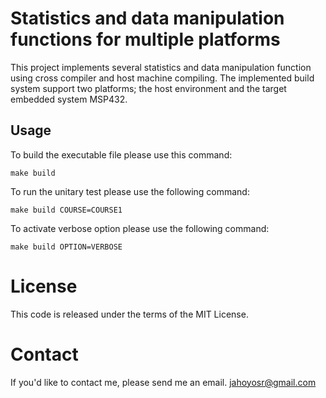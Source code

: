 # Statistics and data manipulation functions for multiple platforms

This project implements several statistics and data manipulation function using cross compiler and
host machine compiling. The implemented build system support two platforms; the host environment and 
the target embedded system MSP432.

## Usage
To build the executable file please use this command:
```
make build
```
To run the unitary test please use the following command:
```
make build COURSE=COURSE1
```
To activate verbose option please use the following command:
```
make build OPTION=VERBOSE
```

# License
This code is released under the terms of the MIT License.

# Contact
If you'd like to contact me, please send me an email.
jahoyosr@gmail.com